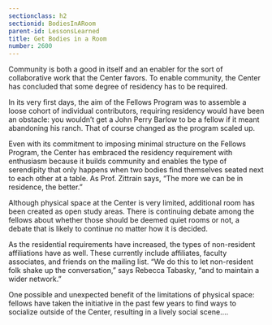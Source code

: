```yaml
---
sectionclass: h2
sectionid: BodiesInARoom
parent-id: LessonsLearned
title: Get Bodies in a Room
number: 2600
---
```

Community is both a good in itself and an enabler for the sort of collaborative work that the Center favors. To enable community, the Center has concluded that some degree of residency has to be required.

In its very first days, the aim of the Fellows Program was to assemble a loose cohort of individual contributors, requiring residency would have been an obstacle: you wouldn’t get a John Perry Barlow to be a fellow if it meant abandoning his ranch. That of course changed as the program scaled up.

Even with its commitment to imposing minimal structure on the Fellows Program, the Center has embraced the residency requirement with enthusiasm because it builds community and enables the type of serendipity that only happens when two bodies find themselves seated next to each other at a table. As Prof. Zittrain says, “The more we can be in residence, the better.”

Although physical space at the Center is very limited, additional room has been created as open study areas. There is continuing debate among the fellows about whether those should be deemed quiet rooms or not, a debate that is likely to continue no matter how it is decided.

As the residential requirements have increased, the types of non-resident affiliations have as well. These currently include affiliates, faculty associates, and friends on the mailing list. “We do this to let non-resident folk shake up the conversation,” says Rebecca Tabasky, “and to maintain a wider network.”

One possible and unexpected benefit of the limitations of physical space: fellows have taken the initiative in the past few years to find ways to socialize outside of the Center, resulting in a lively social scene….
